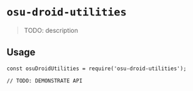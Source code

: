 # `osu-droid-utilities`

> TODO: description

## Usage

```
const osuDroidUtilities = require('osu-droid-utilities');

// TODO: DEMONSTRATE API
```
